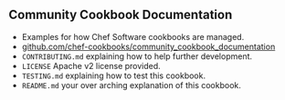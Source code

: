 ## Community Cookbook Documentation
* Examples for how Chef Software cookbooks are managed.
* [github.com/chef-cookbooks/community_cookbook_documentation](https://github.com/chef-cookbooks/community_cookbook_documentation)
* `CONTRIBUTING.md` explaining how to help further development.
* `LICENSE` Apache v2 license provided.
* `TESTING.md` explaining how to test this cookbook.
* `README.md` your over arching explanation of this cookbook.
